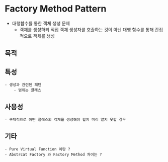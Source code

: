 # Factory Method Pattern

* 대행함수를 통한 객체 생성 문제
	- 객체를 생성하되 직접 객체 생성자를 호출하는 것이 아닌 대행 함수를 통해 간접적으로 객체를 생성

## 목적

## 특성
	- 생성과 관련된 패턴
		- 범위는 클래스
## 사용성
	- 구체적으로 어떤 클래스의 객체를 생성해야 할지 미리 알지 못할 경우

## 기타
	- Pure Virtual Function 이란 ?
	- Abstrcat Factory 와 Factory Method 차이는 ? 

